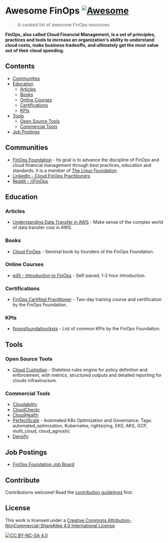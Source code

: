 # Awesome FinOps [![Awesome](https://awesome.re/badge.svg)](https://awesome.re)

> A curated list of awesome FinOps resources

**FinOps, also called Cloud Financial Management, is a set of principles, practices and tools to increase an organization's ability to understand cloud costs, make business tradeoffs, and ultimately get the most value out of their cloud spending.**

## Contents

- [Communities](#communities)
- [Education](#education)
  - [Articles](#articles)
  - [Books](#books)
  - [Online Courses](#online-courses)
  - [Certifications](#certifications)
  - [KPIs](#kpis)
- [Tools](#tools)
  - [Open Source Tools](#open-source-tools)
  - [Commercial Tools](#commercial-tools)
- [Job Postings](#job-postings)

## Communities

- [FinOps Foundation](https://www.finops.org/) - Its goal is to advance the discipline of FinOps and cloud financial management through best practices, education and standards. It is a member of [The Linux Foundation](https://www.linuxfoundation.org/).
- [LinkedIn - Cloud FinOps Practitioners](https://www.linkedin.com/groups/10538269/)
- [Reddit - r/FinOps](https://www.reddit.com/r/FinOps/)

## Education

### Articles

- [Understanding Data Transfer in AWS](https://www.lastweekinaws.com/blog/understanding-data-transfer-in-aws/) - Make sense of the complex world of data transfer cost in AWS.

### Books

- [Cloud FinOps](https://www.oreilly.com/library/view/cloud-finops/9781492054610/) - Seminal book by founders of the FinOps Foundation.

### Online Courses

- [edX - Introduction to FinOps](https://courses.edx.org/courses/course-v1:LinuxFoundationX+LFS175x+2T2020/course/) - Self-paced, 1-2 hour introduction.

### Certifications

- [FinOps Certified Practitioner](https://www.finops.org/certification/) - Two-day training course and certification by the FinOps Foundation.

### KPIs

- [finopsfoundation/kpis](finopsfoundation/kpis) - List of common KPIs by the FinOps Foundation.

## Tools

### Open Source Tools

- [Cloud Custodian](https://cloudcustodian.io/) - Stateless rules engine for policy definition and enforcement, with metrics, structured outputs and detailed reporting for clouds infrastructure.

### Commercial Tools

- [Cloudability](https://www.cloudability.com/)
- [CloudCheckr](https://www.cloudhealthtech.com/)
- [CloudHealth](https://www.cloudhealthtech.com/)
- [PerfectScale](https://perfectscale.io/) - Automated K8s Optimization and Governance. Tags: automated_optimization, Kubernetes, rightsizing, EKS, AKS, GCP, multi_cloud, cloud_agnostic
- [Densify](https://www.densify.com/)

## Job Postings

- [FinOps Foundation Job Board](https://www.finops.org/jobs/)

## Contribute

Contributions welcome! Read the [contribution guidelines](CONTRIBUTING.md) first.

## License

This work is licensed under a [Creative Commons Attribution-NonCommercial-ShareAlike 4.0 International License](https://creativecommons.org/licenses/by-nc-sa/4.0/).

[![CC BY-NC-SA 4.0](https://licensebuttons.net/l/by-nc-sa/4.0/88x31.png)](https://creativecommons.org/licenses/by-nc-sa/4.0/)

